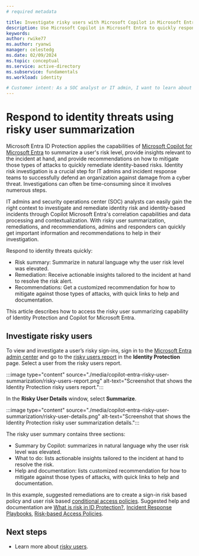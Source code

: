 ```yaml
---
# required metadata

title: Investigate risky users with Microsoft Copilot in Microsoft Entra 
description: Use Microsoft Copilot in Microsoft Entra to quickly respond to identity threats by summarizing the risk level for a user, receiving insights relevant to the incident, and getting customized mitigation recommendations for those types of attack.
keywords:
author: rwike77
ms.author: ryanwi
manager: celestedg
ms.date: 02/09/2024
ms.topic: conceptual
ms.service: active-directory
ms.subservice: fundamentals
ms.workload: identity

# Customer intent: As a SOC analyst or IT admin, I want to learn about risky user summarization in the Identity Protection UX so that I can quickly respond to identity threats.
---
```


# Respond to identity threats using risky user summarization

Microsoft Entra ID Protection applies the capabilities of [Microsoft Copilot for Microsoft Entra](/security-copilot/microsoft-security-copilot) to summarize a user's risk level, provide insights relevant to the incident at hand, and provide recommendations on how to mitigate those types of attacks to quickly remediate identity-based risks. Identity risk investigation is a crucial step for IT admins and incident response teams to successfully defend an organization against damage from a cyber threat. Investigations can often be time-consuming since it involves numerous steps.

IT admins and security operations center (SOC) analysts can easily gain the right context to investigate and remediate identity risk and identity-based incidents through Copilot Microsoft Entra's correlation capabilities and data processing and contextualization.  With risky user summarization, remediations, and recommendations, admins and responders can quickly get important information and recommendations to help in their investigation.

Respond to identity threats quickly:
- Risk summary: Summarize in natural language why the user risk level was elevated.
- Remediation: Receive actionable insights tailored to the incident at hand to resolve the risk alert.
- Recommendations: Get a customized recommendation for how to mitigate against those types of attacks, with quick links to help and documentation.

This article describes how to access the risky user summarizing capability of Identity Protection and Copilot for Microsoft Entra.

## Investigate risky users

To view and investigate a user’s risky sign-ins, sign in to the [Microsoft Entra admin center](https://entra.microsoft.com/) and go to the [risky users report](https://aka.ms/entracopilotriskyuser) in the **Identity Protection** page.  Select a user from the risky users report.

:::image type="content" source="./media/copilot-entra-risky-user-summarization/risky-users-report.png" alt-text="Screenshot that shows the Identity Protection risky users report.":::

In the **Risky User Details** window, select **Summarize**.  

:::image type="content" source="./media/copilot-entra-risky-user-summarization/risky-user-details.png" alt-text="Screenshot that shows the Identity Protection risky user summarization details.":::

The risky user summary contains three sections:

- Summary by Copilot: summarizes in natural language why the user risk level was elevated.
- What to do: lists actionable insights tailored to the incident at hand to resolve the risk.
- Help and documentation: lists customized recommendation for how to mitigate against those types of attacks, with quick links to help and documentation.

In this example, suggested remediations are to create a sign-in risk based policy and user risk based [conditional access policies](/entra/id-protection/howto-identity-protection-configure-risk-policies).  Suggested help and documentation are [What is risk in ID Protection?](/entra/id-protection/concept-identity-protection-risks), [Incident Response Playbooks](/security/operations/incident-response-playbooks), [Risk-based Access Policies](/entra/id-protection/concept-identity-protection-policies).

## Next steps

- Learn more about [risky users](/entra/id-protection/howto-identity-protection-investigate-risk#risky-users).

